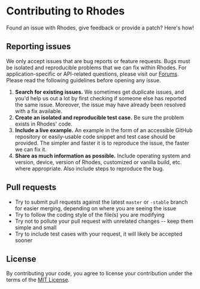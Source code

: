 # Contributing to Rhodes

Found an issue with Rhodes, give feedback or provide a patch?  Here's how!

## Reporting issues

We only accept issues that are bug reports or feature requests. Bugs must be isolated and reproducible problems that we can fix within Rhodes. For application-specific or API-related questions, please visit our [Forums](http://forums.tau-technologies.com). Please read the following guidelines before opening any issue.

1. **Search for existing issues.** We sometimes get duplicate issues, and you'd help us out a lot by first checking if someone else has reported the same issue. Moreover, the issue may have already been resolved with a fix available.
2. **Create an isolated and reproducible test case.** Be sure the problem exists in Rhodes' code.
3. **Include a live example.** An example in the form of an accessible GitHub repository or easily-usable code snippet and test case should be provided. The simpler and faster it is to reproduce the issue, the faster we can fix it.
4. **Share as much information as possible.** Include operating system and version, device, version of Rhodes, customized or vanilla build, etc. where appropriate. Also include steps to reproduce the bug.

## Pull requests

- Try to submit pull requests against the latest `master` or `-stable` branch for easier merging, depending on where you are seeing the issue
- Try to follow the coding style of the file(s) you are modifying
- Try not to pollute your pull request with unrelated changes -- keep them simple and small
- Try to include test cases with your request, it will likely be accepted sooner

## License

By contributing your code, you agree to license your contribution under the terms of the [MIT License](LICENSE).
